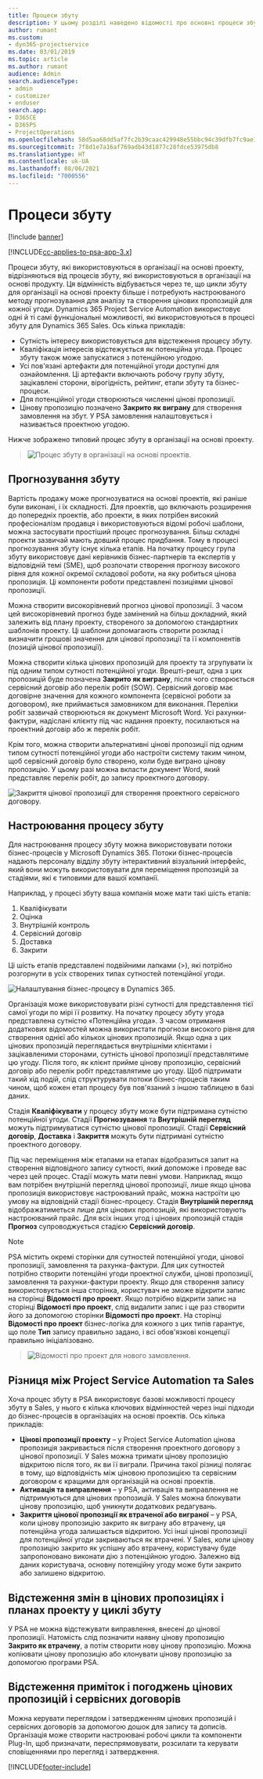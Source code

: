 ```yaml
---
title: Процеси збуту
description: У цьому розділі наведено відомості про основні процеси збуту.
author: rumant
ms.custom:
- dyn365-projectservice
ms.date: 03/01/2019
ms.topic: article
ms.author: rumant
audience: Admin
search.audienceType:
- admin
- customizer
- enduser
search.app:
- D365CE
- D365PS
- ProjectOperations
ms.openlocfilehash: 58d5aa68dd5af7fc2b39caac429948e55bbc94c39dfb7fc9ae15a37cc3c92ce6
ms.sourcegitcommit: 7f8d1e7a16af769adb43d1877c28fdce53975db8
ms.translationtype: HT
ms.contentlocale: uk-UA
ms.lasthandoff: 08/06/2021
ms.locfileid: "7000556"
---
```

# <a name="sales-processes"></a>Процеси збуту

[!include [banner](../includes/psa-now-project-operations.md)]

[!INCLUDE[cc-applies-to-psa-app-3.x](../includes/cc-applies-to-psa-app-3x.md)]

Процеси збуту, які використовуються в організації на основі проекту, відрізняються від процесів збуту, які використовуються в організації на основі продукту. Ця відмінність відбувається через те, що цикли збуту для організації на основі проекту більше і потребують настроюваного методу прогнозування для аналізу та створення цінових пропозицій для кожної угоди. Dynamics 365 Project Service Automation використовує одні й ті самі функціональні можливості, які використовуються в процесі збуту для Dynamics 365 Sales. Ось кілька прикладів:

- Сутність інтересу використовується для відстеження процесу збуту.
- Кваліфікація інтересів відстежується як потенційна угода. Процес збуту також може запускатися з потенційною угодою.
- Усі пов'язані артефакти для потенційної угоди доступні для ознайомлення. Ці артефакти включають робочу групу збуту, зацікавлені сторони, вірогідність, рейтинг, етапи збуту та бізнес-процеси.
- Для потенційної угоди створюються численні цінові пропозиції.
- Цінову пропозицію позначено **Закрито як виграну** для створення замовлення на збут. У PSA замовлення налаштовується і називається проектною угодою.

Нижче зображено типовий процес збуту в організації на основі проекту.

> ![Процес збуту в організації на основі проектів.](media/basic-guide-1.png)

## <a name="estimating-a-sale"></a>Прогнозування збуту
Вартість продажу може прогнозуватися на основі проектів, які раніше були виконані, і їх складності. Для проектів, що включають розширення до попередніх проектів, або проекти, в яких потрібен високий професіоналізм продавця і використовуються відомі робочі шаблони, можна застосувати простіший процес прогнозування. Більш складні проекти зазвичай мають довший процес придбання. Тому в процесі прогнозування збуту існує кілька етапів. На початку процесу група збуту використовує дані керівників бізнес-партнерів та експертів у відповідній темі (SME), щоб розпочати створення прогнозу високого рівня для кожної окремої складової роботи, на яку робиться цінова пропозиція. Ці компоненти роботи представлені позиціями цінової пропозиції. 

Можна створити високорівневий прогноз цінової пропозиції. З часом цей високорівневий прогноз буде замінений на більш докладний, який залежить від плану проекту, створеного за допомогою стандартних шаблонів проекту. Ці шаблони допомагають створити розклад і визначити грошові значення для цінової пропозиції та її компонентів (позицій цінової пропозиції). 

Можна створити кілька цінових пропозицій для проекту та згрупувати їх під одним типом сутності потенційної угоди. Врешті-решт, одна з цих пропозицій буде позначена **Закрито як виграну**, після чого створюється сервісний договір або перелік робіт (SOW). Сервісний договір має договірне значення для кожного компонента (сервісної роботи за договором), яке приймається замовником для виконання. Переліки робіт зазвичай створюються як документ Microsoft Word. Усі рахунки-фактури, надіслані клієнту під час надання проекту, посилаються на проектний договір або ж перелік робіт.

Крім того, можна створити альтернативні цінові пропозиції під одним типом сутності потенційної угоди або настроїти систему таким чином, щоб сервісний договір було створено, коли буде виграно цінову пропозицію. У цьому разі можна вкласти документ Word, який представляє перелік робіт, до запису проектного договору.

![Закриття цінової пропозиції для створення проектного сервісного договору.](media/basic-guide-2.png)

## <a name="configuring-the-sales-process"></a>Настроювання процесу збуту
Для настроювання процесу збуту можна використовувати потоки бізнес-процесів у Microsoft Dynamics 365. Потоки бізнес-процесів надають персоналу відділу збуту інтерактивний візуальний інтерфейс, який вони можуть використовувати для переміщення пропозицій за стадіями, які є типовими для вашої компанії.

Наприклад, у процесі збуту ваша компанія може мати такі шість етапів:

1. Кваліфікувати
2. Оцінка
3. Внутрішній контроль
4. Сервісний договір
5. Доставка
6. Закрити

Ці шість етапів представлені подвійними лапками (\>), які потрібно розгорнути в усіх створених типах сутностей потенційної угоди.

![Налаштування бізнес-процесу в Dynamics 365.](media/basic-guide-3.png)
 
Організація може використовувати різні сутності для представлення тієї самої угоди по мірі її розвитку. На початку процесу збуту угода представлена сутністю «Потенційна угода». З часом отримання додаткових відомостей можна використати прогнози високого рівня для створення однієї або кількох цінових пропозицій. Якщо одна з цих цінових пропозицій переглядається внутрішніми клієнтами і зацікавленими сторонами, сутність цінової пропозиції представлятиме цю угоду. Після того, як клієнт прийме цінову пропозицію, сервісний договір або перелік робіт представлятиме цю угоду. Щоб підтримати такий хід подій, слід структурувати потоки бізнес-процесів таким чином, щоб кожен етап процесу був пов'язаний з іншою таблицею в базі даних.

Стадія **Кваліфікувати** у процесу збуту може бути підтримана сутністю потенційної угоди. Стадії **Прогнозування** та **Внутрішній перегляд** можуть підтримуватися сутністю цінової пропозиції. Стадії **Сервісний договір**, **Доставка** і **Закриття** можуть бути підтримані сутністю проектного договору.

Під час переміщення між етапами на етапах відобразиться запит на створення відповідного запису сутності, який допоможе і проведе вас через цей процес. Стадії можуть мати певні умови. Наприклад, якщо вам потрібен внутрішній перегляд цінової пропозиції, лише якщо цінова пропозиція використовує настроюваний прайс, можна настроїти цю умову на відповідній стадії бізнес-процесу. Стадія **Внутрішній перегляд** відображатиметься лише для цінових пропозицій, які використовують настроюваний прайс. Для всіх інших угод і цінових пропозицій стадія **Прогноз** супроводжується стадією **Сервісний договір**.

> [!NOTE]
> PSA містить окремі сторінки для сутностей потенційної угоди, цінової пропозиції, замовлення та рахунка-фактури. Для цих сутностей потрібно створити потенційні угоди проектної служби, цінові пропозиції, замовлення та рахунки-фактури проекту. Якщо для створення запису використовується інша сторінка, користувач не зможе відкрити запис на сторінці **Відомості про проект**. Якщо потрібно відкрити запис на сторінці **Відомості про проект**, слід видалити запис і ще раз створити його за допомогою сторінки **Відомості про проект**. На сторінці **Відомості про проект** бізнес-логіка для кожного з цих типів гарантує, що поле **Тип** запису правильно задано, і всі обов'язкові концепції правильно ініціалізовано.

> ![Відомості про проект для нового замовлення.](media/basic-guide-4.png)
 
## <a name="differences-between-project-service-automation-and-sales"></a>Різниця між Project Service Automation та Sales
Хоча процес збуту в PSA використовує базові можливості процесу збуту в Sales, у нього є кілька ключових відмінностей через інші підходи до бізнес-процесів в організаціях на основі проектів. Ось кілька прикладів:

- **Цінові пропозиції проекту** – у Project Service Automation цінова пропозиція закривається після створення проектного договору з цінової пропозиції. У Sales можна тримати цінову пропозицію відкритою після того, як ви її виграли. Причина такої різниці полягає в тому, що відповідність між ціновою пропозицією та сервісним договором є кращими для організацій на основі проектів. 
- **Активація та виправлення** – у PSA, активація та виправлення не підтримуються для цінових пропозицій. У Sales можна блокувати цінову пропозицію, щоб уникнути додаткових редагувань.
- **Закриття цінової пропозиції як втраченої або виграної** – у PSA, коли цінову пропозицію закрито як виграну або втрачену, ця потенційна угода залишається відкритою. Усі інші цінові пропозиції для потенційної угоди закриваються як втрачені. У Sales, коли цінову пропозицію закрито як успішну або втрачену, користувачу буде запропоновано виконати дію з потенційною угодою. Залежно від даних користувача, основну потенційну угоду може бути закрито або залишено відкритою.

## <a name="tracking-revisions-to-quotes-and-project-plans-in-the-sales-cycle"></a>Відстеження змін в цінових пропозиціях і планах проекту у циклі збуту
У PSA не можна відстежувати виправлення, внесені до цінової пропозиції. Натомість слід позначити наявну цінову пропозицію **Закрито як втрачену**, а потім створити нову цінову пропозицію. Можна копіювати цінову пропозицію або клонувати цінову пропозицію за допомогою програми PSA.

## <a name="tracking-comments-and-approvals-of-quotes-and-project-contracts"></a>Відстеження приміток і погоджень цінових пропозицій і сервісних договорів
Можна керувати переглядом і затвердженням цінових пропозицій і сервісних договорів за допомогою дошок для запису та дописів. Організація може створити настроювані робочі цикли та компоненти Plug-In, щоб призначати, переспрямовувати, розсилати та керувати сповіщеннями про перегляд і затвердження.


[!INCLUDE[footer-include](../includes/footer-banner.md)]
